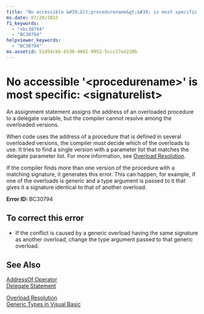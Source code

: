 ```yaml
---
title: "No accessible &#39;&lt;procedurename&gt;&#39; is most specific: &lt;signaturelist&gt;"
ms.date: 07/20/2015
f1_keywords: 
  - "vbc30794"
  - "BC30794"
helpviewer_keywords: 
  - "BC30794"
ms.assetid: 51d54cbb-b530-4661-9952-5ccc17e4220b
---
```

# No accessible &#39;&lt;procedurename&gt;&#39; is most specific: &lt;signaturelist&gt;
An assignment statement assigns the address of an overloaded procedure to a delegate variable, but the compiler cannot resolve among the overloaded versions.  
  
 When code uses the address of a procedure that is defined in several overloaded versions, the compiler must decide which of the overloads to use. It tries to find a single version with a parameter list that matches the delegate parameter list. For more information, see [Overload Resolution](../../visual-basic/programming-guide/language-features/procedures/overload-resolution.md).  
  
 If the compiler finds more than one version of the procedure with a matching signature, it generates this error. This can happen, for example, if one of the overloads is generic and a type argument is passed to it that gives it a signature identical to that of another overload.  
  
 **Error ID:** BC30794  
  
## To correct this error  
  
-   If the conflict is caused by a generic overload having the same signature as another overload, change the type argument passed to that generic overload.  
  
## See Also  
 [AddressOf Operator](../../visual-basic/language-reference/operators/addressof-operator.md)  
 [Delegate Statement](../../visual-basic/language-reference/statements/delegate-statement.md)  
   
 [Overload Resolution](../../visual-basic/programming-guide/language-features/procedures/overload-resolution.md)  
 [Generic Types in Visual Basic](../../visual-basic/programming-guide/language-features/data-types/generic-types.md)

